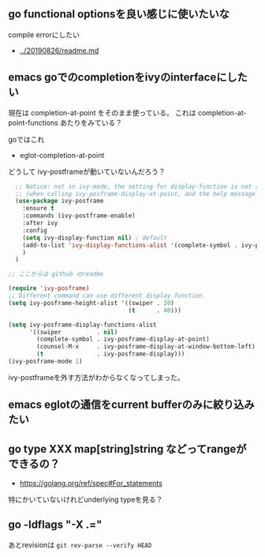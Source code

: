 ## go functional optionsを良い感じに使いたいな

compile errorにしたい

- [../20190826/readme.md](../20190826/readme.md)

## emacs goでのcompletionをivyのinterfaceにしたい

現在は completion-at-point をそのまま使っている。
これは completion-at-point-functions あたりをみている？

goではこれ

- eglot-completion-at-point

どうして ivy-postframeが動いていないんだろう？

```lisp
  ;; Notice: not in ivy-mode, the setting for display-function is not activated, yet
  ;; (when calling ivy-posframe-display-at-point, and the help message is displayed for current cursor symbol, then move to this)
  (use-package ivy-posframe
    :ensure t
    :commands (ivy-postframe-enable)
    :after ivy
    :config
    (setq ivy-display-function nil) ; default
    (add-to-list 'ivy-display-functions-alist '(complete-symbol . ivy-posframe-display-at-point))
    )
  )

;; ここからは github のreadme

(require 'ivy-posframe)
;; Different command can use different display function.
(setq ivy-posframe-height-alist '((swiper . 20)
                                  (t      . 40)))

(setq ivy-posframe-display-functions-alist
      '((swiper          . nil)
        (complete-symbol . ivy-posframe-display-at-point)
        (counsel-M-x     . ivy-posframe-display-at-window-bottom-left)
        (t               . ivy-posframe-display)))
(ivy-posframe-mode 1)
```

ivy-postframeを外す方法がわからなくなってしまった。

## emacs eglotの通信をcurrent bufferのみに絞り込みたい

## go type XXX map[string]string などってrangeができるの？

- https://golang.org/ref/spec#For_statements

特にかいていないけれどunderlying typeを見る？

## go -ldflags "-X <package name>.<variable name>=<value>"

あとrevisionは `git rev-parse --verify HEAD`


